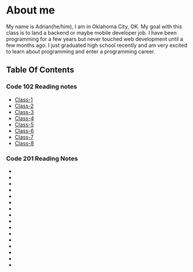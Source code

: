 # About me

My name is Adrian(he/him), I am in Oklahoma City, OK. My goal with this class is to land a backend or maybe mobile developer job. I have been programming for a few years but never touched web development until a few months ago. I just graduated high school recently and am very excited to learn about programming and enter a programming career.

## Table Of Contents

### Code 102 Reading notes
- [Class-1](class1.md)
- [Class-2](class2.md)
- [Class-3](class3.md)
- [Class-4](class4.md)
- [Class-5](class5.md)
- [Class-6](class6.md)
- [Class-7](class7.md)
- [Class-8](class8.md)

### Code 201 Reading Notes
- []()
- []()
- []()
- []()
- []()
- []()
- []()
- []()
- []()
- []()
- []()
- []()
- []()
- []()
- []()
- []()
